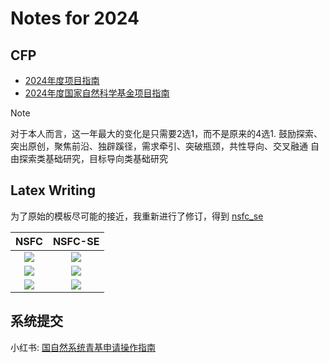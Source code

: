 # Notes for 2024


## CFP

+ [2024年度项目指南](https://www.nsfc.gov.cn/publish/portal0/tab1503/)
+ [2024年度国家自然科学基金项目指南](./assets/fj20240108_01.pdf)


    
> [!NOTE]
> 对于本人而言，这一年最大的变化是只需要2选1，而不是原来的4选1.
> 鼓励探索、突出原创，聚焦前沿、独辟蹊径，需求牵引、突破瓶颈，共性导向、交叉融通
> 自由探索类基础研究，目标导向类基础研究



## Latex Writing

为了原始的模板尽可能的接近，我重新进行了修订，得到 [nsfc_se](https://github.com/huangjunjie-cs/nsfc-se)

| NSFC | NSFC-SE |
| :----: | :----: | 
|![](../gh-pages/galleries/青年基金2024.pdf-1.jpg) | ![](../gh-pages/galleries/青年基金2024-se.pdf-1.jpg) |
|![](../gh-pages/galleries/青年基金2024.pdf-2.jpg) | ![](../gh-pages/galleries/青年基金2024-se.pdf-2.jpg) |
|![](../gh-pages/galleries/青年基金2024.pdf-3.jpg) | ![](../gh-pages/galleries/青年基金2024-se.pdf-3.jpg) |



## 系统提交

小红书: [国自然系统青基申请操作指南](https://xiaohongshu.com/discovery/item/65ddd60d000000000b020c0c)


